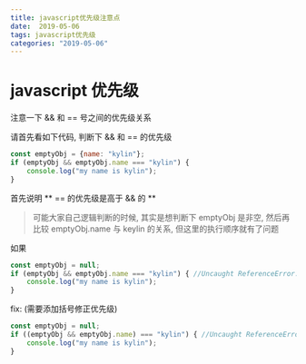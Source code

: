 ```yaml
---
title: javascript优先级注意点
date:  2019-05-06
tags: javascript优先级
categories: "2019-05-06"
---
```


# javascript 优先级

注意一下 && 和 == 号之间的优先级关系

请首先看如下代码, 判断下 && 和 == 的优先级

```javascript
const emptyObj = {name: "kylin"};
if (emptyObj && emptyObj.name === "kylin") {
    console.log("my name is kylin");
}
```
首先说明
** == 的优先级是高于 && 的 **

>  可能大家自己逻辑判断的时候, 其实是想判断下 emptyObj 是非空, 然后再比较 emptyObj.name 与 keylin 的关系, 但这里的执行顺序就有了问题

如果

```js
const emptyObj = null;
if (emptyObj && emptyObj.name === "kylin") { //Uncaught ReferenceError: empty is not defined
    console.log("my name is kylin");
}

```

fix: (需要添加括号修正优先级)

```js
const emptyObj = null;
if ((emptyObj && emptyObj.name) === "kylin") { //Uncaught ReferenceError: empty is not defined
    console.log("my name is kylin");
}

```




